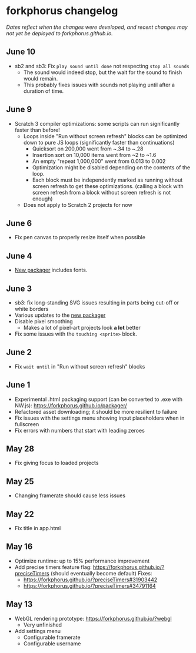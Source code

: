 # forkphorus changelog

*Dates reflect when the changes were developed, and recent changes may not yet be deployed to forkphorus.github.io.*

## June 10

- sb2 and sb3: Fix `play sound until done` not respecting `stop all sounds`
  - The sound would indeed stop, but the wait for the sound to finish would remain.
  - This probably fixes issues with sounds not playing until after a duration of time.

## June 9

- Scratch 3 compiler optimizations: some scripts can run significantly faster than before!
  - Loops inside "Run without screen refresh" blocks can be optimized down to pure JS loops (significantly faster than continuations)
    - Quicksort on 200,000 went from ~.34 to ~.28
    - Insertion sort on 10,000 items went from ~2 to ~1.6
    - An empty "repeat 1,000,000" went from 0.013 to 0.002
    - Optimization might be disabled depending on the contents of the loop.
    - Each block must be independently marked as running without screen refresh to get these optimizations. (calling a block with screen refresh from a block without screen refresh is not enough)
  - Does not apply to Scratch 2 projects for now

## June 6

- Fix pen canvas to properly resize itself when possible

## June 4

- [New packager](https://forkphorus.github.io/packager/) includes fonts.

## June 3

- sb3: fix long-standing SVG issues resulting in parts being cut-off or white borders
- Various updates to the [new packager](https://forkphorus.github.io/packager/)
- Disable pixel smoothing
  - Makes a lot of pixel-art projects look **a lot** better
- Fix some issues with the `touching <sprite>` block.

## June 2

- Fix `wait until` in "Run without screen refresh" blocks

## June 1

- Experimental .html packaging support (can be converted to .exe with NW.js): https://forkphorus.github.io/packager/
- Refactored asset downloading; it should be more resilient to failure
- Fix issues with the settings menu showing input placeholders when in fullscreen
- Fix errors with numbers that start with leading zeroes

## May 28

- Fix giving focus to loaded projects

## May 25

- Changing framerate should cause less issues

## May 22

- Fix title in app.html

## May 16

- Optimize runtime: up to 15% performance improvement
- Add precise timers feature flag: https://forkphorus.github.io/?preciseTimers (should eventually become default) Fixes:
  - https://forkphorus.github.io/?preciseTimers#31903442
  - https://forkphorus.github.io/?preciseTimers#34791164

## May 13

- WebGL rendering prototype: https://forkphorus.github.io/?webgl
  - Very unfinished
- Add settings menu
  - Configurable framerate
  - Configurable username
